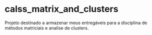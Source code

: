 # calss_matrix_and_clusters
Projeto destinado a armazenar meus entregáveis para a disciplina de métodos matriciais e analise de clusters.
